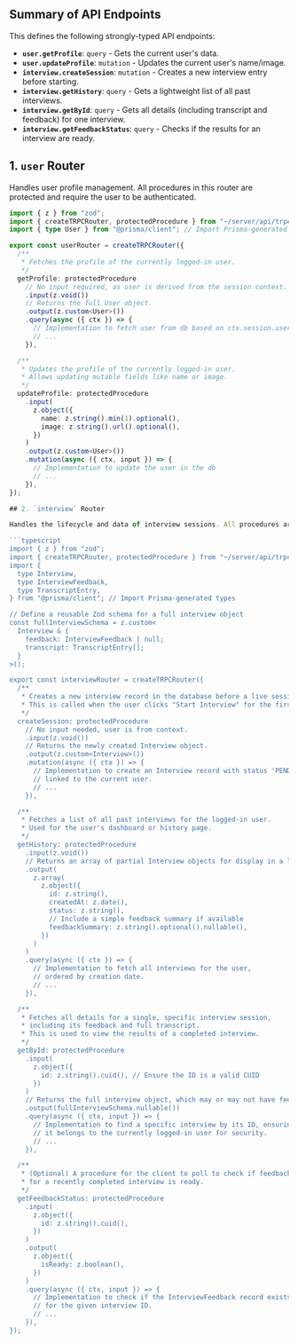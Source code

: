 ## Summary of API Endpoints

This defines the following strongly-typed API endpoints:

- **`user.getProfile`**: `query` - Gets the current user's data.
- **`user.updateProfile`**: `mutation` - Updates the current user's name/image.
- **`interview.createSession`**: `mutation` - Creates a new interview entry before starting.
- **`interview.getHistory`**: `query` - Gets a lightweight list of all past interviews.
- **`interview.getById`**: `query` - Gets all details (including transcript and feedback) for one interview.
- **`interview.getFeedbackStatus`**: `query` - Checks if the results for an interview are ready.

## 1. `user` Router

Handles user profile management. All procedures in this router are protected and require the user to be authenticated.

````typescript
import { z } from "zod";
import { createTRPCRouter, protectedProcedure } from "~/server/api/trpc";
import { type User } from "@prisma/client"; // Import Prisma-generated type

export const userRouter = createTRPCRouter({
  /**
   * Fetches the profile of the currently logged-in user.
   */
  getProfile: protectedProcedure
    // No input required, as user is derived from the session context.
    .input(z.void())
    // Returns the full User object.
    .output(z.custom<User>())
    .query(async ({ ctx }) => {
      // Implementation to fetch user from db based on ctx.session.user.id
      // ...
    }),

  /**
   * Updates the profile of the currently logged-in user.
   * Allows updating mutable fields like name or image.
   */
  updateProfile: protectedProcedure
    .input(
      z.object({
        name: z.string().min(1).optional(),
        image: z.string().url().optional(),
      })
    )
    .output(z.custom<User>())
    .mutation(async ({ ctx, input }) => {
      // Implementation to update the user in the db
      // ...
    }),
});

## 2. `interview` Router

Handles the lifecycle and data of interview sessions. All procedures are protected.

```typescript
import { z } from "zod";
import { createTRPCRouter, protectedProcedure } from "~/server/api/trpc";
import {
  type Interview,
  type InterviewFeedback,
  type TranscriptEntry,
} from "@prisma/client"; // Import Prisma-generated types

// Define a reusable Zod schema for a full interview object
const fullInterviewSchema = z.custom<
  Interview & {
    feedback: InterviewFeedback | null;
    transcript: TranscriptEntry[];
  }
>();

export const interviewRouter = createTRPCRouter({
  /**
   * Creates a new interview record in the database before a live session begins.
   * This is called when the user clicks "Start Interview" for the first time.
   */
  createSession: protectedProcedure
    // No input needed, user is from context.
    .input(z.void())
    // Returns the newly created Interview object.
    .output(z.custom<Interview>())
    .mutation(async ({ ctx }) => {
      // Implementation to create an Interview record with status 'PENDING'
      // linked to the current user.
      // ...
    }),

  /**
   * Fetches a list of all past interviews for the logged-in user.
   * Used for the user's dashboard or history page.
   */
  getHistory: protectedProcedure
    .input(z.void())
    // Returns an array of partial Interview objects for display in a list.
    .output(
      z.array(
        z.object({
          id: z.string(),
          createdAt: z.date(),
          status: z.string(),
          // Include a simple feedback summary if available
          feedbackSummary: z.string().optional().nullable(),
        })
      )
    )
    .query(async ({ ctx }) => {
      // Implementation to fetch all interviews for the user,
      // ordered by creation date.
      // ...
    }),

  /**
   * Fetches all details for a single, specific interview session,
   * including its feedback and full transcript.
   * This is used to view the results of a completed interview.
   */
  getById: protectedProcedure
    .input(
      z.object({
        id: z.string().cuid(), // Ensure the ID is a valid CUID
      })
    )
    // Returns the full interview object, which may or may not have feedback yet.
    .output(fullInterviewSchema.nullable())
    .query(async ({ ctx, input }) => {
      // Implementation to find a specific interview by its ID, ensuring
      // it belongs to the currently logged-in user for security.
      // ...
    }),

  /**
   * (Optional) A procedure for the client to poll to check if feedback
   * for a recently completed interview is ready.
   */
  getFeedbackStatus: protectedProcedure
    .input(
      z.object({
        id: z.string().cuid(),
      })
    )
    .output(
      z.object({
        isReady: z.boolean(),
      })
    )
    .query(async ({ ctx, input }) => {
      // Implementation to check if the InterviewFeedback record exists
      // for the given interview ID.
      // ...
    }),
});
````

